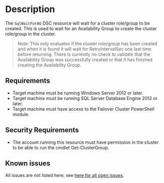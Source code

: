 # Description

The `SqlWaitForAG` DSC resource will wait for a cluster role/group to be
created. This is used to wait for an Availability Group to create the
cluster role/group in the cluster.

>Note: This only evaluates if the cluster role/group has been created and
>when it is found it will wait for RetryIntervalSec one last time before
>returning. There is currently no check to validate that the Availability
>Group was successfully created or that it has finished creating the
>Availability Group.

## Requirements

* Target machine must be running Windows Server 2012 or later.
* Target machine must be running SQL Server Database Engine 2012 or later.
* Target machine must have access to the Failover Cluster PowerShell module.

## Security Requirements

* The account running this resource must have permission in the cluster to be able
  to run the cmdlet Get-ClusterGroup.

## Known issues

All issues are not listed here, see [here for all open issues](https://github.com/dsccommunity/SqlServerDsc/issues?q=is%3Aissue+is%3Aopen+in%3Atitle+SqlWaitForAG).
